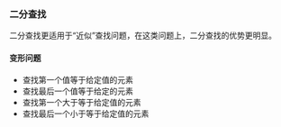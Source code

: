 ### 二分查找

二分查找更适用于“近似”查找问题，在这类问题上，二分查找的优势更明显。

#### 变形问题
* 查找第一个值等于给定值的元素
* 查找最后一个值等于给定的元素
* 查找第一个大于等于给定值的元素
* 查找最后一个小于等于给定值的元素